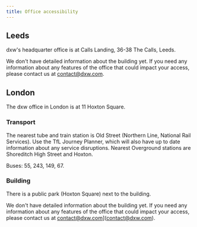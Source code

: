 ```yaml
---
title: Office accessibility
---
```


## Leeds

dxw's headquarter office is at Calls Landing, 36-38 The Calls, Leeds.

We don't have detailed information about the building yet. If you need any
information about any features of the office that could impact your access,
please contact us at [contact@dxw.com](contact@dxw.com).

## London

The dxw office in London is at 11 Hoxton Square.

### Transport

The nearest tube and train station is Old Street (Northern Line, National Rail
Services). Use the TfL Journey Planner, which will also have up to date
information about any service disruptions. Nearest Overground stations are
Shoreditch High Street and Hoxton.

Buses: 55, 243, 149, 67.

### Building

There is a public park (Hoxton Square) next to the building.

We don't have detailed information about the building yet. If you need any
information about any features of the office that could impact your access,
please contact us at contact@dxw.com](contact@dxw.com).

